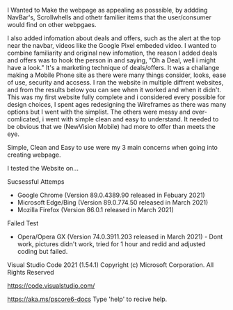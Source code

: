 I Wanted to Make the webpage as appealing as posssible, by addding NavBar's, Scrollwhells and othetr familier items that the user/consumer would find on other webpgaes. 

I also added infomation about deals and offers, such as the alert at the top near the navbar, videos like the Google Pixel embeded video. I wanted to combine familiarity and original new infomation, the reason I added deals and offers was to hook the person in and saying, "Oh a Deal, well i might have a look." It's a marketing technique of deals/offers.
It was a challange making a Mobile Phone site as there were many things consider, looks, ease of use, security and accsess. I ran the website in multiple diffrent  websites, and from the results below you can see when it worked and when it didn't. 
This was my first website fully complete and i considered every possible for design choices, I spent ages redesigning the Wireframes as there was many options but I went with the simplist. The others were messy and over-comlicated, i went with simple clean and easy to understand. It needed to be obvious that we (NewVision Mobile) had more to offer than meets the eye.

Simple, Clean and Easy to use were my 3 main concerns when going into creating webpage. 


















I tested the Website on...

Sucsessful Attemps

- Google Chrome (Version 89.0.4389.90 released in Febuary 2021)
- Microsoft Edge/Bing (Version 89.0.774.50 released in March 2021)
- Mozilla Firefox (Version 86.0.1 released in March 2021)

Failed Test

- Opera/Opera GX (Version 74.0.3911.203 released in March 2021) - Dont work, pictures didn't work, tried for 1 hour and redid and adjusted coding but failed.





Visual Studio Code 2021 (1.54.1)
Copyright (c) Microsoft Corporation. All Rights Reserved 

https://code.visualstudio.com/

https://aka.ms/pscore6-docs
Type 'help' to recive help.
